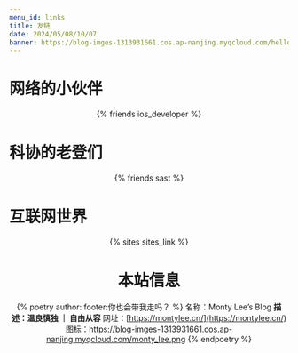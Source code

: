 ```yaml
---
menu_id: links
title: 友链
date: 2024/05/08/10/07
banner: https://blog-imges-1313931661.cos.ap-nanjing.myqcloud.com/hello.png
---
```

# 网络的小伙伴

<center>{% friends ios_developer %}</center>

# 科协的老登们


<center>{% friends sast %}</center>

# 互联网世界

<center>{% sites sites_link %}



# 本站信息

{% poetry  author:  footer:你也会带我走吗？ %}
名称：Monty Lee’s Blog
**描述：温良慎独 ｜ 自由从容**
网址：[https://montylee.cn/](https://montylee.cn/)
图标：https://blog-imges-1313931661.cos.ap-nanjing.myqcloud.com/monty_lee.png
{% endpoetry %}
